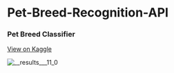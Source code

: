 # Pet-Breed-Recognition-API

<h3>Pet Breed Classifier</h3>
<a href="https://www.kaggle.com/zeyadkhalid/pet-breed-classifier" target="_blank">View on Kaggle</a>

![__results___11_0](https://user-images.githubusercontent.com/50156227/171465669-5cf9d390-39a4-4ffd-b5c5-97dae0ae107f.png)
